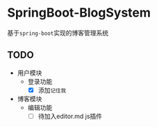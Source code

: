 # SpringBoot-BlogSystem

基于`spring-boot`实现的博客管理系统

## TODO
- 用户模块
  - 登录功能
    - [x] 添加`记住我`
- 博客模块
  - 编辑功能
    - [ ] 待加入editor.md js插件
